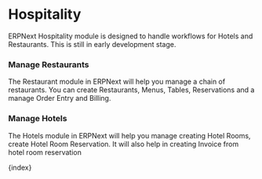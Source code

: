 <!-- add-breadcrumbs -->
# Hospitality

ERPNext Hospitality module is designed to handle workflows for Hotels and Restaurants. This is still in early development stage.

### Manage Restaurants

The Restaurant module in ERPNext will help you manage a chain of restaurants. You can create Restaurants, Menus, Tables, Reservations and a manage Order Entry and Billing.

### Manage Hotels

The Hotels module in ERPNext will help you manage creating Hotel Rooms, create Hotel Room Reservation. It will also help in creating Invoice from hotel room reservation

{index}
